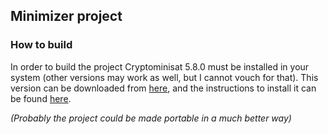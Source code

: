 ## Minimizer project

### How to build

In order to build the project Cryptominisat 5.8.0 must be installed in your system (other versions may work as well, but I cannot vouch for that). This version can be downloaded from [here](https://github.com/msoos/cryptominisat/releases/tag/5.8.0), and the instructions to install it can be found [here](https://github.com/msoos/cryptominisat).

*(Probably the project could be made portable in a much better way)*

